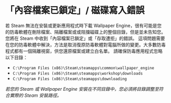 # 「內容檔案已鎖定」/ 磁碟寫入錯誤

若 Steam 無法在安裝或更新應用程式時下載 Wallpaper Engine，很有可能是您的防毒軟體在刪除檔案、隔離檔案或或阻擋磁碟上的整個目錄，但是並未告知您。 您將在 Steam 中收到「內容檔案已鎖定」或「存取遭拒」的錯誤。 這項問題需要在您的防毒軟體中解決，方法是取消復原防毒軟體對電腦所做的變更。大多數防毒程式都有一個隔離視窗，供您還原檔案或建立白名單。 請確保防毒應用程式忽略以下目錄：

* `C:\Program Files (x86)\Steam\steamapps\common\wallpaper_engine`
* `C:\Program Files (x86)\Steam\steamapps\workshop\downloads`
* `C:\Program Files (x86)\Steam\steamapps\downloading`

*若您的 Steam 或 Wallpaper Engine 安裝在不同目錄中，您必須將目錄調整至符合實際的 Steam 安裝路徑。*
